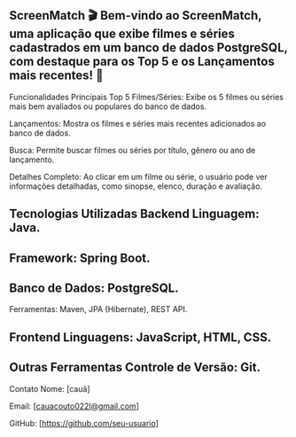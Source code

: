 ScreenMatch 🎬
Bem-vindo ao ScreenMatch, uma aplicação que exibe filmes e séries cadastrados em um banco de dados PostgreSQL, com destaque para os Top 5 e os Lançamentos mais recentes! 🍿
--
Funcionalidades Principais
Top 5 Filmes/Séries:
Exibe os 5 filmes ou séries mais bem avaliados ou populares do banco de dados.

Lançamentos:
Mostra os filmes e séries mais recentes adicionados ao banco de dados.

Busca:
Permite buscar filmes ou séries por título, gênero ou ano de lançamento.

Detalhes Completo:
Ao clicar em um filme ou série, o usuário pode ver informações detalhadas, como sinopse, elenco, duração e avaliação.

Tecnologias Utilizadas
Backend
Linguagem: Java.
--
Framework: Spring Boot.
--
Banco de Dados: PostgreSQL.
--
Ferramentas: Maven, JPA (Hibernate), REST API.

Frontend
Linguagens: JavaScript, HTML, CSS.
--
Outras Ferramentas
Controle de Versão: Git.
--
Contato
Nome: [cauã]

Email: [cauacouto022l@gmail.com]

GitHub: [https://github.com/seu-usuario]
